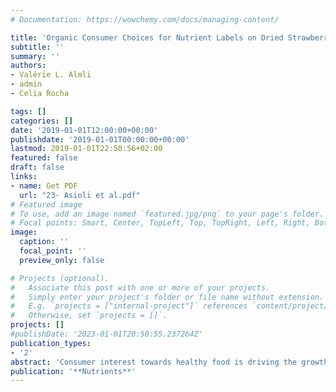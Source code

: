 ```yaml
---
# Documentation: https://wowchemy.com/docs/managing-content/

title: 'Organic Consumer Choices for Nutrient Labels on Dried Strawberries among Different Health Attitude Segments in Norway, Romania, and Turkey'
subtitle: ''
summary: ''
authors:
- Valérie L. Almli 
- admin 
- Celia Rocha

tags: []
categories: []
date: '2019-01-01T12:00:00+00:00'
publishdate: '2019-01-01T00:00:00+00:00'
lastmod: 2019-01-01T22:50:56+02:00
featured: false
draft: false
links: 
- name: Get PDF
  url: "23- Asioli et al.pdf"
# Featured image
# To use, add an image named `featured.jpg/png` to your page's folder.
# Focal points: Smart, Center, TopLeft, Top, TopRight, Left, Right, BottomLeft, Bottom, BottomRight.
image:
  caption: ''
  focal_point: ''
  preview_only: false

# Projects (optional).
#   Associate this post with one or more of your projects.
#   Simply enter your project's folder or file name without extension.
#   E.g. `projects = ["internal-project"]` references `content/project/deep-learning/index.md`.
#   Otherwise, set `projects = []`.
projects: []
#publishDate: '2023-01-01T20:50:55.237264Z'
publication_types: 
- '2'
abstract: 'Consumer interest towards healthy food is driving the growth of the organic food market because consumers perceive organic food products to improve their personal health. Berries have well-known health benefits and show increasing market shares in European markets. This manuscript investigates for the first time how health attitudes relate to organic consumers’ choices for nutrient labels of organic dried strawberry products. We conducted an online survey with 614 consumers from Norway, Romania, and Turkey. All participants consumed and liked strawberries and purchased organic food at least once a month. Participants filled out attitudinal questionnaires and conducted an experimental choice task featuring paired images of packaged organic dried strawberries varying in nutrients content label and other factors. The pooled sample was split into three groups of varying health attitudes for profiling and choice analysis. The results show that broad variations exist in health attitudes among Norwegian, Romanian, and Turkish organic consumers. A non-linear effect of health attitude is revealed, where a moderate health attitude is more strongly associated with the selection of products with increased nutrients content than either a low or a high health attitude. The results highlight the complexity in targeting nutrition labels to organic consumers. Finally, implications and suggestions for organic food operators are discussed along with future research avenues.'
publication: '**Nutrients**'
---
```

